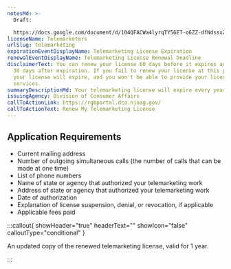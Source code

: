 ```yaml
---
notesMd: >-
  Draft:

  https://docs.google.com/document/d/104QFACWa4lyrqTY56ET-o6ZZ-dfNdssxZ0tdEF8c52E/edit
licenseName: Telemarketers
urlSlug: telemarketing
expirationEventDisplayName: Telemarketing License Expiration
renewalEventDisplayName: Telemarketing License Renewal Deadline
disclaimerText: You can renew your license 60 days before it expires and up to
  30 days after expiration. If you fail to renew your license at this point,
  your license will expire, and you won't be able to provide your licensed
  services.
summaryDescriptionMd: Your telemarketing license will expire every year.
issuingAgency: Division of Consumer Affairs
callToActionLink: https://rgbportal.dca.njoag.gov/
callToActionText: Renew My Telemarketing License
---
```

## Application Requirements

* Current mailing address
* Number of outgoing simultaneous calls (the number of calls that can be made at one time)
* List of phone numbers
* Name of state or agency that authorized your telemarketing work
* Address of state or agency that authorized your telemarketing work
* Date of authorization
* Explanation of license suspension, denial, or revocation, if applicable
* Applicable fees paid

:::callout{ showHeader="true" headerText="" showIcon="false" calloutType="conditional" }

An updated copy of the renewed telemarketing license, valid for 1 year.

:::